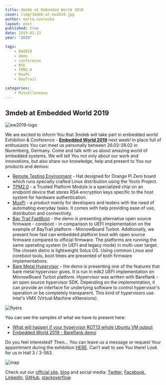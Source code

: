 ```yaml
---
title: 3mdeb at Embedded World 2019
cover: /img/3mdeb-at-ew2019.jpg
author: marta.szelecka
layout: post
published: true
date: 2019-02-23
year: "2019"

tags:
    - EW2019
    - demo
    - conference
    - RTE
    - TPM2.0
    - MuxPi
    - BayTrail

categories:
    - Miscellaneous
---
```


## 3mdeb at Embedded World 2019

![ew2019-logo](/img/3mdeb-at-ew2019.jpg)

We are excited to inform You that 3mdeb will take part in embedded world
Exhibition & Conference - [**Embedded World 2019**](https://www.embedded-world.de/en/ausstellerprodukte/embwld19/exhibitor-43765140/3mdeb-embedded-systems-consulting-piotr-krol)
next week! In place full of enthusiasts You can meet us personally between
26.02-28.02 in Nuremberg, Germany. Come and talk with us about amazing world of
embedded systems. We will tell You not only about our work and innovations, but
also share our knowledge, help and present to You our products and demos:

* [Remote Testing Environment](https://cloud.3mdeb.com/index.php/s/Jt6PEtos7iznQkf) -
Hat designed for Orange Pi Zero board which runs
specially crafted Linux distribution using the Yocto Project.
* [TPM2.0](https://cloud.3mdeb.com/index.php/s/jKgCHCtTSQYejTa) -
a Trusted Platform Module is a specialized chip on an endpoint device that stores
RSA encryption keys specific to the host system for hardware
authentication.
* [MuxPi](https://cloud.3mdeb.com/index.php/s/WgpRzGYitfEYfBN) -
a product mainly for developers and testers with the
need of automating everyday tasks. It comes with help
providing ease of use, distribution and connectivity.
* [Bay Trail FastBoot](https://cloud.3mdeb.com/index.php/s/n2A3268kssiHJ96) -
the demo is presenting alternative open source firmware -
coreboot - in comparison to UEFI implementation on the example
of BayTrail platform - MinnowBoard Turbot. Additionally, we
present how fast can embedded platform boot with open source
firmware compared to official firmware. The platforms are running
the same operating system (in UEFI and legacy mode) in multi-user
target. The chosen distro is lightweight Solus OS. Using common
Linux and coreboot tools, boot times are presented of both
firmware implementations.
* [Bare Metal Hypervisor](https://cloud.3mdeb.com/index.php/s/QZPnMfXTsipQeES) -
the demo is presenting one of the features that bare metal
hypervisor gives. It is run in edk2 UEFI implementation on
MinnowBoard Turbot platform. Hypervisor was written with
Bareflank - an open source hypervisor SDK. Depending on the
implementation, it can provide an interface for underlying software
to control hypervisor's operation or be completely transparent. This
kind of hypervisors use Intel's VMX (Virtual Machine eXtensions).

![flyers](/img/ew2019-fliers.png)

You can see the samples of what we have to present here:

* [What will happen if your hypervisor ROT13 whole Ubuntu VM output](https://asciinema.org/a/228858)
* [Embedded World 2019 - Bareflank demo ](https://asciinema.org/a/228849)

Do you feel interested? Then… You can leave us a message or request Your appointment
during the exhibition [HERE](https://www.embedded-world.de/en/ausstellerprodukte/embwld19/exhibitor-43765140/3mdeb-embedded-systems-consulting-piotr-krol#exhibitorcontact).
Can’t wait to see You there! Look for us in Hall 3 / 3-563.

![map](/img/ew2019-booth.png)

Check out our [official site](https://3mdeb.com/), [blog](https://3mdeb.com/news-ideas/) and social media: [Twitter](https://twitter.com/3mdeb_com),
[Facebook](https://www.facebook.com/3mdeb), [LinkedIn](https://www.linkedin.com/company/3mdeb), [GitHub](https://github.com/3mdeb), [stackoverflow](https://stackoverflow.com/users/587395/piotr-kr%C3%B3l).
